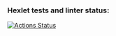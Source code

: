 ### Hexlet tests and linter status:
[![Actions Status](https://github.com/evil-face/java-project-78/workflows/hexlet-check/badge.svg)](https://github.com/evil-face/java-project-78/actions)